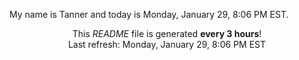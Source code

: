 My name is Tanner and today is Monday, January 29, 8:06 PM EST.

<p align="center">This <i>README</i> file is generated <b>every 3 hours</b>!</br>Last refresh: Monday, January 29, 8:06 PM EST<br /></p>
